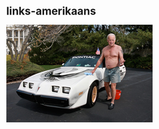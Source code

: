 # links-amerikaans

![](https://github.com/nondejus/links-amerikaans/blob/main/Joe_Biden_(The_Onion%2C_2009).jpg)
